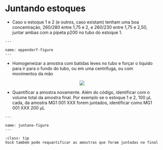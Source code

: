 # Juntando estoques

* Caso o estoque 1 e 2 (e outros, caso existam) tenham uma boa concentração, 260/280 entre 1,75 e 2, e 260/230 entre 1,75 e 2,50, juntar ambas com a pipeta p200 no tubo do estoque 1.  

```{figure} https://drive.google.com/uc?id=12FhsedqH2KTpXvqOiTF3ItzDp8FcYYMZ
---

name: eppendorf-figure
---

```

* Homogeneizar a amostra com batidas leves no tubo e forçar o liquido para ir para o fundo do tubo, ou em uma centrífuga, ou com movimentos da mão

<p align="center" >
  <img src="https://drive.google.com/uc?id=1uVAmkcn8Pwyyl9T1jq-L85pmQFYdu6cF" />

</p>


* Quantificar a amostra novamente. Além do código, identificar com o volume total da amostra final. Por exemplo se o estoque 1 e 2, 100 μL cada, da amostra MG1 001 XXX forem juntados, identificar como MG1 001 XXX 200 μL

```{figure} https://drive.google.com/uc?id=1n8lEXWb2FHYZYHndClHPRhskYwh3ATO1
---

name: juntano-figure
---

```

`````{admonition} Dica
:class: tip
Você também pode requantificar as amostras que foram juntadas no final

`````

